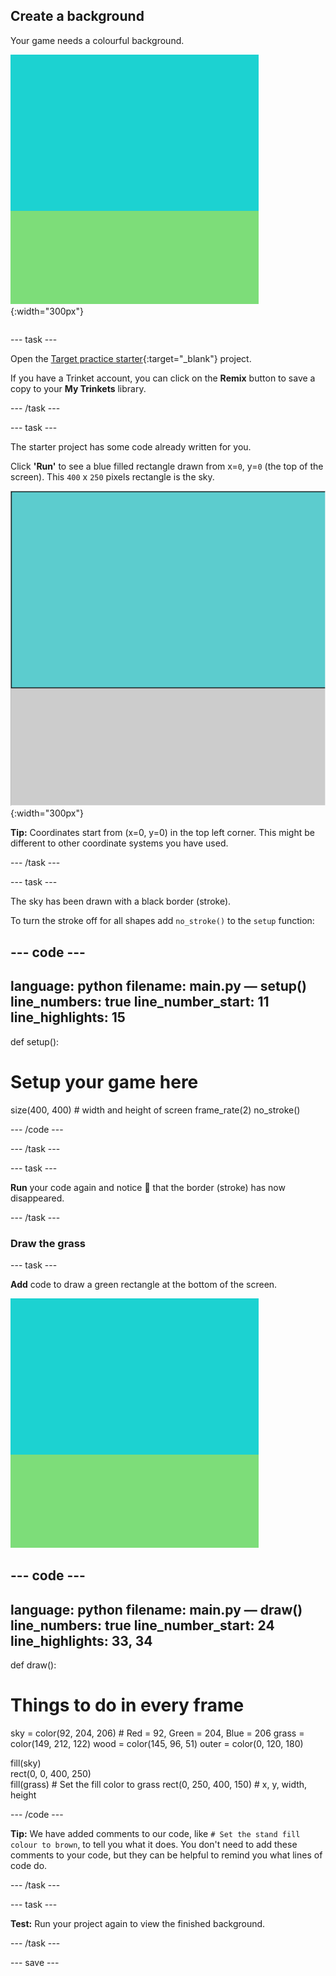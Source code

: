 ## Create a background

<div style="display: flex; flex-wrap: wrap">
<div style="flex-basis: 200px; flex-grow: 1; margin-right: 15px;">
Your game needs a colourful background.
</div>
<div>

![The output area with a sky-coloured rectangle above a grass-coloured rectangle to create the background.](images/background.png){:width="300px"}

</div>
</div>

--- task ---

Open the [Target practice starter](https://trinket.io/python/9973649e5c){:target="_blank"} project. 

If you have a Trinket account, you can click on the **Remix** button to save a copy to your **My Trinkets** library.

--- /task ---

--- task ---

The starter project has some code already written for you. 

Click **'Run'** to see a blue filled rectangle drawn from x=`0`, y=`0` (the top of the screen). This `400` x `250` pixels rectangle is the sky. 

![A blue rectangle with a black border around it, above a grey rectangle.](images/sky_stroke.png){:width="300px"}

**Tip:** Coordinates start from (x=0, y=0) in the top left corner. This might be different to other coordinate systems you have used. 

--- /task ---

--- task ---

The sky has been drawn with a black border (stroke). 

To turn the stroke off for all shapes add `no_stroke()` to the `setup` function:

--- code ---
---
language: python
filename: main.py — setup()
line_numbers: true
line_number_start: 11
line_highlights: 15
---
def setup():
# Setup your game here
  size(400, 400) # width and height of screen
  frame_rate(2)
  no_stroke()

--- /code ---

--- /task ---

--- task ---

**Run** your code again and notice 👀 that the border (stroke) has now disappeared. 

--- /task ---

### Draw the grass

--- task ---

**Add** code to draw a green rectangle at the bottom of the screen.

![The output area with a sky-coloured rectangle above a grass-coloured rectangle to create the background.](images/background.png)

--- code ---
---
language: python
filename: main.py — draw()
line_numbers: true
line_number_start: 24
line_highlights: 33, 34
---
def draw():
# Things to do in every frame
  sky = color(92, 204, 206) # Red = 92, Green = 204, Blue = 206
  grass = color(149, 212, 122)
  wood = color(145, 96, 51)
  outer = color(0, 120, 180) 

  fill(sky)     
  rect(0, 0, 400, 250)     
  fill(grass) # Set the fill color to grass
  rect(0, 250, 400, 150) # x, y, width, height     

--- /code ---

**Tip:** We have added comments to our code, like `# Set the stand fill colour to brown`, to tell you what it does. You don't need to add these comments to your code, but they can be helpful to remind you what lines of code do.

--- /task ---

--- task ---

**Test:** Run your project again to view the finished background. 

--- /task ---

--- save ---
